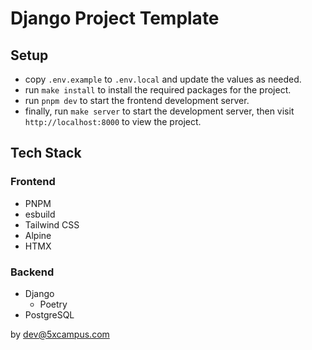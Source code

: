 # Django Project Template

## Setup

- copy `.env.example` to `.env.local` and update the values as needed.
- run `make install` to install the required packages for the project.
- run `pnpm dev` to start the frontend development server.
- finally, run `make server` to start the development server, then visit `http://localhost:8000` to view the project.

## Tech Stack

### Frontend

- PNPM
- esbuild
- Tailwind CSS
- Alpine
- HTMX

### Backend

- Django
  - Poetry
- PostgreSQL

by dev@5xcampus.com
